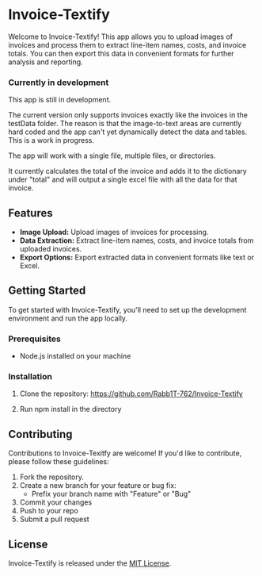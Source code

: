 # Invoice-Textify

Welcome to Invoice-Textify! This app allows you to upload images of invoices and process them to extract line-item names, costs, and invoice totals. You can then export this data in convenient formats for further analysis and reporting.

### Currently in development
This app is still in development. 

The current version only supports invoices exactly like the invoices in the testData folder. 
The reason is that the image-to-text areas are currently hard coded and the app can't yet dynamically detect the data and tables. This is a work in progress. 

The app will work with a single file, multiple files, or directories. 

It currently calculates the total of the invoice and adds it to the dictionary under "total" and will output a single excel file with all the data for that invoice. 


## Features

- **Image Upload:** Upload images of invoices for processing.
- **Data Extraction:** Extract line-item names, costs, and invoice totals from uploaded invoices.
- **Export Options:** Export extracted data in convenient formats like text or Excel.

## Getting Started

To get started with Invoice-Textify, you'll need to set up the development environment and run the app locally.

### Prerequisites

- Node.js installed on your machine

### Installation

1. Clone the repository:
https://github.com/Rabb1T-762/Invoice-Textify 

2. Run npm install in the directory

## Contributing

Contributions to Invoice-Texitfy are welcome! If you'd like to contribute, please follow these guidelines:

1. Fork the repository.
2. Create a new branch for your feature or bug fix: 
    - Prefix your branch name with "Feature" or "Bug"
3. Commit your changes
4. Push to your repo
5. Submit a pull request

## License
Invoice-Textify is released under the [MIT License](https://opensource.org/licenses/MIT).
